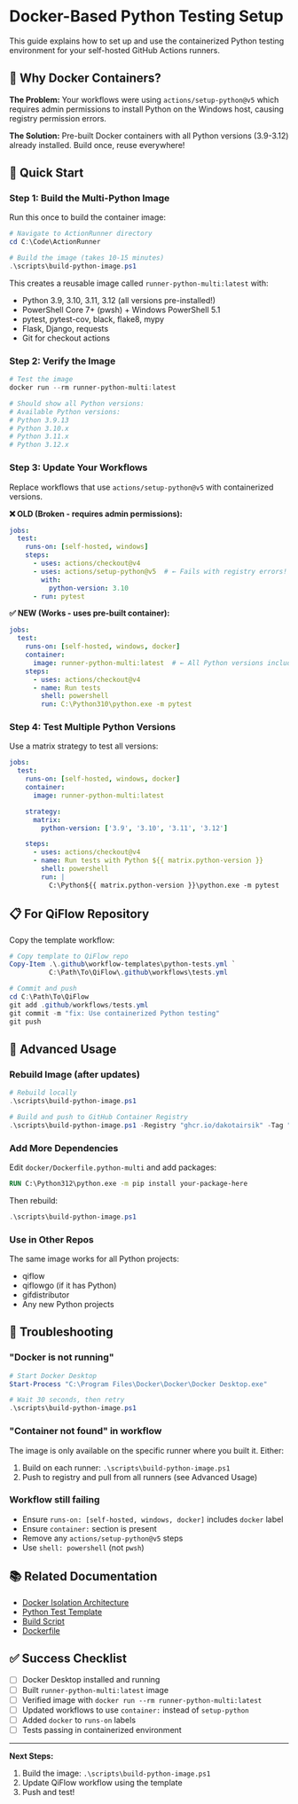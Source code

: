 # Docker-Based Python Testing Setup

This guide explains how to set up and use the containerized Python testing environment for your self-hosted GitHub Actions runners.

## 🎯 Why Docker Containers?

**The Problem:** Your workflows were using `actions/setup-python@v5` which requires admin permissions to install Python on the Windows host, causing registry permission errors.

**The Solution:** Pre-built Docker containers with all Python versions (3.9-3.12) already installed. Build once, reuse everywhere!

## 🚀 Quick Start

### Step 1: Build the Multi-Python Image

Run this once to build the container image:

```powershell
# Navigate to ActionRunner directory
cd C:\Code\ActionRunner

# Build the image (takes 10-15 minutes)
.\scripts\build-python-image.ps1
```

This creates a reusable image called `runner-python-multi:latest` with:
- Python 3.9, 3.10, 3.11, 3.12 (all versions pre-installed!)
- PowerShell Core 7+ (pwsh) + Windows PowerShell 5.1
- pytest, pytest-cov, black, flake8, mypy
- Flask, Django, requests
- Git for checkout actions

### Step 2: Verify the Image

```powershell
# Test the image
docker run --rm runner-python-multi:latest

# Should show all Python versions:
# Available Python versions:
# Python 3.9.13
# Python 3.10.x
# Python 3.11.x
# Python 3.12.x
```

### Step 3: Update Your Workflows

Replace workflows that use `actions/setup-python@v5` with containerized versions.

**❌ OLD (Broken - requires admin permissions):**
```yaml
jobs:
  test:
    runs-on: [self-hosted, windows]
    steps:
      - uses: actions/checkout@v4
      - uses: actions/setup-python@v5  # ← Fails with registry errors!
        with:
          python-version: 3.10
      - run: pytest
```

**✅ NEW (Works - uses pre-built container):**
```yaml
jobs:
  test:
    runs-on: [self-hosted, windows, docker]
    container:
      image: runner-python-multi:latest  # ← All Python versions included!
    steps:
      - uses: actions/checkout@v4
      - name: Run tests
        shell: powershell
        run: C:\Python310\python.exe -m pytest
```

### Step 4: Test Multiple Python Versions

Use a matrix strategy to test all versions:

```yaml
jobs:
  test:
    runs-on: [self-hosted, windows, docker]
    container:
      image: runner-python-multi:latest

    strategy:
      matrix:
        python-version: ['3.9', '3.10', '3.11', '3.12']

    steps:
      - uses: actions/checkout@v4
      - name: Run tests with Python ${{ matrix.python-version }}
        shell: powershell
        run: |
          C:\Python${{ matrix.python-version }}\python.exe -m pytest
```

## 📋 For QiFlow Repository

Copy the template workflow:

```powershell
# Copy template to QiFlow repo
Copy-Item .\.github\workflow-templates\python-tests.yml `
          C:\Path\To\QiFlow\.github\workflows\tests.yml

# Commit and push
cd C:\Path\To\QiFlow
git add .github/workflows/tests.yml
git commit -m "fix: Use containerized Python testing"
git push
```

## 🔧 Advanced Usage

### Rebuild Image (after updates)

```powershell
# Rebuild locally
.\scripts\build-python-image.ps1

# Build and push to GitHub Container Registry
.\scripts\build-python-image.ps1 -Registry "ghcr.io/dakotairsik" -Tag "v1.0"
```

### Add More Dependencies

Edit `docker/Dockerfile.python-multi` and add packages:

```dockerfile
RUN C:\Python312\python.exe -m pip install your-package-here
```

Then rebuild:
```powershell
.\scripts\build-python-image.ps1
```

### Use in Other Repos

The same image works for all Python projects:
- qiflow
- qiflowgo (if it has Python)
- gifdistributor
- Any new Python projects

## 🐛 Troubleshooting

### "Docker is not running"
```powershell
# Start Docker Desktop
Start-Process "C:\Program Files\Docker\Docker\Docker Desktop.exe"

# Wait 30 seconds, then retry
.\scripts\build-python-image.ps1
```

### "Container not found" in workflow
The image is only available on the specific runner where you built it. Either:
1. Build on each runner: `.\scripts\build-python-image.ps1`
2. Push to registry and pull from all runners (see Advanced Usage)

### Workflow still failing
- Ensure `runs-on: [self-hosted, windows, docker]` includes `docker` label
- Ensure `container:` section is present
- Remove any `actions/setup-python@v5` steps
- Use `shell: powershell` (not `pwsh`)

## 📚 Related Documentation

- [Docker Isolation Architecture](docs/docker-isolation.md)
- [Python Test Template](.github/workflow-templates/python-tests.yml)
- [Build Script](scripts/build-python-image.ps1)
- [Dockerfile](docker/Dockerfile.python-multi)

## ✅ Success Checklist

- [ ] Docker Desktop installed and running
- [ ] Built `runner-python-multi:latest` image
- [ ] Verified image with `docker run --rm runner-python-multi:latest`
- [ ] Updated workflows to use `container:` instead of `setup-python`
- [ ] Added `docker` to `runs-on` labels
- [ ] Tests passing in containerized environment

---

**Next Steps:**
1. Build the image: `.\scripts\build-python-image.ps1`
2. Update QiFlow workflow using the template
3. Push and test!

